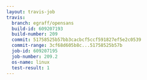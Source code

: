```yaml
---
layout: travis-job
travis:
  branch: egraff/opensans
  build-id: 609207193
  build-number: 209
  commit: 51758525b57bb3cacbcf5ccf591827ef5e2c0539
  commit-range: 3cf68d605b8c...51758525b57b
  job-id: 609207195
  job-number: 209.2
  os-name: linux
  test-result: 1
---
```

